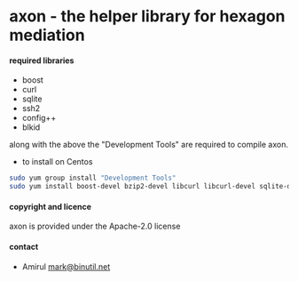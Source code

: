 # axon - the helper library for hexagon mediation

#### required libraries

- boost
- curl
- sqlite
- ssh2
- config++
- blkid

along with the above the "Development Tools" are required to compile axon.

- to install on Centos

```bash
sudo yum group install "Development Tools"
sudo yum install boost-devel bzip2-devel libcurl libcurl-devel sqlite-devel libssh2 libssh2-devel libconfig libconfig-devel libblkid libblkid-devel
```

#### copyright and licence

axon is provided under the Apache-2.0 license

#### contact

- Amirul <mark@binutil.net>